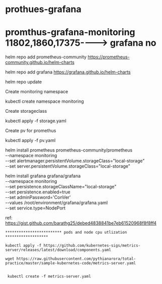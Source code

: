 # prothues-grafana

# promthus-grafana-monitoring     11802,1860,17375----> grafana no

helm repo add prometheus-community https://prometheus-community.github.io/helm-charts


helm repo add grafana https://grafana.github.io/helm-charts

helm repo update

Create monitoring namespace

kubectl create namespace monitoring

Create storageclass

kubectl apply -f storage.yaml

Create pv for promethus

kubectl apply -f pv.yaml

helm install prometheus prometheus-community/prometheus \
--namespace monitoring \
--set alertmanager.persistentVolume.storageClass="local-storage" \
--set server.persistentVolume.storageClass="local-storage"

helm install grafana grafana/grafana \
    --namespace monitoring \
    --set persistence.storageClassName="local-storage" \
    --set persistence.enabled=true \
    --set adminPassword='ConVer' \
    --values /root/environment/grafana/grafana.yaml \
    --set service.type=NodePort

ref: https://gist.github.com/barathg25/debed4838841be7eb61520968f8f8ff4


    ************************* pods and node cpu utlization *******************
    
    kubectl apply -f https://github.com/kubernetes-sigs/metrics-server/releases/latest/download/components.yaml
    
    wget https://raw.githubusercontent.com/pythianarora/total-practice/master/sample-kubernetes-code/metrics-server.yaml
     
     
     kubectl create -f metrics-server.yaml






